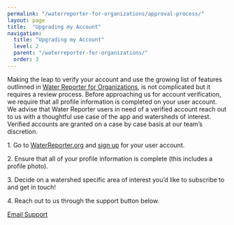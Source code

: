```yaml
---
permalink: "/waterreporter-for-organizations/approval-process/"
layout: page
title:  "Upgrading my Account"
navigation:
  title: "Upgrading my Account"
  level: 2
  parent: "/waterreporter-for-organizations/"
  order: 3
---
```


<p>
  Making the leap to verify your account and use the growing list of features outlinned in <a href="/waterreporter-for-organizations/" target="_blank">Water Reporter for Organizations</a>, is not complicated but it requires a review process.  Before approaching us for account verification, we require that all profile information is completed on your user account. We advise that Water Reporter users in need of a verified account reach out to us with a thoughtful use case of the app and watersheds of interest. Verified accounts are granted on a case by case basis at our team’s discretion.

</p>


<p>
1. Go to <a href="https://www.waterreporter.org" target="_blank">WaterReporter.org</a> and <a href="https://www.waterreporter.org/user/login" target="_blank">sign up</a> for your user account. 
</p>

<p>
2. Ensure that all of your profile information is complete (this includes a profile photo). 
</p>

<p>
3. Decide on a watershed specific area of interest you’d like to subscribe to and get in touch!
</p>

<p>
4. Reach out to us through the support button below.
</p>

<p class="text-center">
<a class=" text-center button button--info button--feature" href="mailto:support@waterreporter.org">Email Support</a>
</p>
